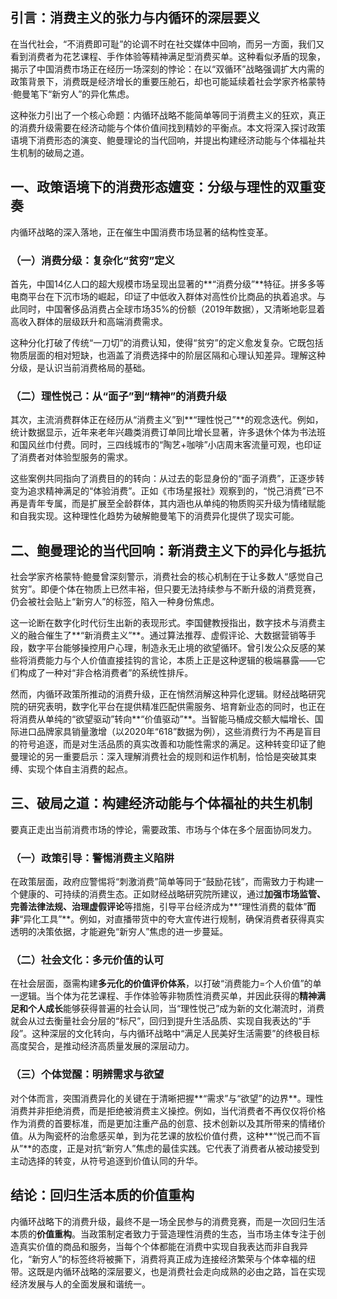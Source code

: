 ## **引言：消费主义的张力与内循环的深层要义**

在当代社会，“不消费即可耻”的论调不时在社交媒体中回响，而另一方面，我们又看到消费者为花艺课程、手作体验等精神满足型消费买单。这种看似矛盾的现象，揭示了中国消费市场正在经历一场深刻的悖论：在以“双循环”战略强调扩大内需的政策背景下，消费既是经济增长的重要压舱石，却也可能延续着社会学家齐格蒙特·鲍曼笔下“新穷人”的异化焦虑。

这种张力引出了一个核心命题：内循环战略不能简单等同于消费主义的狂欢，真正的消费升级需要在经济动能与个体价值间找到精妙的平衡点。本文将深入探讨政策语境下消费形态的演变、鲍曼理论的当代回响，并提出构建经济动能与个体福祉共生机制的破局之道。

## **一、政策语境下的消费形态嬗变：分级与理性的双重变奏**

内循环战略的深入落地，正在催生中国消费市场显著的结构性变革。

### **（一）消费分级：复杂化“贫穷”定义**

首先，中国14亿人口的超大规模市场呈现出显著的**“消费分级”**特征。拼多多等电商平台在下沉市场的崛起，印证了中低收入群体对高性价比商品的执着追求。与此同时，中国奢侈品消费占全球市场35%的份额（2019年数据），又清晰地彰显着高收入群体的层级跃升和高端消费需求。

这种分化打破了传统“一刀切”的消费认知，使得“贫穷”的定义愈发复杂。它既包括物质层面的相对短缺，也涵盖了消费选择中的阶层区隔和心理认知差异。理解这种分级，是认识当前消费格局的基础。

### **（二）理性悦己：从“面子”到“精神”的消费升级**

其次，主流消费群体正在经历从“消费主义”到**“理性悦己”**的观念迭代。例如，统计数据显示，近年来老年兴趣类消费订单同比增长显著，许多退休个体为书法班和国风丝巾付费。同时，三四线城市的“陶艺+咖啡”小店周末客流量可观，也印证了消费者对体验型服务的需求。

这些案例共同指向了消费目的的转向：从过去的彰显身份的“面子消费”，正逐步转变为追求精神满足的“体验消费”。正如《市场星报社》观察到的，“悦己消费”已不再是青年专属，而是扩展至全龄群体，其内涵也从单纯的物质购买升级为情绪赋能和自我实现。这种理性化趋势为破解鲍曼笔下的消费异化提供了现实可能。

## **二、鲍曼理论的当代回响：新消费主义下的异化与抵抗**

社会学家齐格蒙特·鲍曼曾深刻警示，消费社会的核心机制在于让多数人“感觉自己贫穷”。即便个体在物质上已然丰裕，但只要无法持续参与不断升级的消费竞赛，仍会被社会贴上“新穷人”的标签，陷入一种身份焦虑。

这一论断在数字化时代衍生出新的表现形式。李国健教授指出，数字技术与消费主义的融合催生了**“新消费主义”**。通过算法推荐、虚假评论、大数据营销等手段，数字平台能够操控用户心理，制造永无止境的欲望循环。曾引发公众反感的某些将消费能力与个人价值直接挂钩的言论，本质上正是这种逻辑的极端暴露——它们构成了一种对“非合格消费者”的系统性排斥。

然而，内循环政策所推动的消费升级，正在悄然消解这种异化逻辑。财经战略研究院的研究表明，数字化平台在提供精准匹配供需服务、培育新业态的同时，也正在将消费从单纯的“欲望驱动”转向**“价值驱动”**。当智能马桶成交额大幅增长、国际进口品牌家具销量激增（以2020年“618”数据为例），这些消费行为不再是盲目的符号追逐，而是对生活品质的真实改善和功能性需求的满足。这种转变印证了鲍曼理论的另一重要启示：深入理解消费社会的规则和运作机制，恰恰是突破其束缚、实现个体自主消费的起点。

## **三、破局之道：构建经济动能与个体福祉的共生机制**

要真正走出当前消费市场的悖论，需要政策、市场与个体在多个层面协同发力。

### **（一）政策引导：警惕消费主义陷阱**

在政策层面，政府应警惕将“刺激消费”简单等同于“鼓励花钱”，而需致力于构建一个健康的、可持续的消费生态。正如财经战略研究院所建议，通过**加强市场监管、完善法律法规、治理虚假评论**等措施，引导平台经济成为**“理性消费的载体”**而非**“异化工具”**。例如，对直播带货中的夸大宣传进行规制，确保消费者获得真实透明的决策依据，才能避免“新穷人”焦虑的进一步蔓延。

### **（二）社会文化：多元价值的认可**

在社会层面，亟需构建**多元化的价值评价体系**，以打破“消费能力=个人价值”的单一逻辑。当个体为花艺课程、手作体验等非物质性消费买单，并因此获得的**精神满足和个人成长**能够获得普遍的社会认同，当“理性悦己”成为新的文化潮流时，消费就会从过去衡量社会分层的“标尺”，回归到提升生活品质、实现自我表达的“手段”。这种深层的文化转向，与内循环战略中“满足人民美好生活需要”的终极目标高度契合，是推动经济高质量发展的深层动力。

### **（三）个体觉醒：明辨需求与欲望**

对个体而言，突围消费异化的关键在于清晰把握**“需求”与“欲望”的边界**。理性消费并非拒绝消费，而是拒绝被消费主义操控。例如，当代消费者不再仅仅将价格作为消费的首要标准，而是更加注重产品的创意、技术创新以及其所带来的情绪价值。从为陶瓷杯的治愈感买单，到为花艺课的放松价值付费，这种**“悦己而不盲从”**的态度，正是对抗“新穷人”焦虑的最佳实践。它代表了消费者从被动接受到主动选择的转变，从符号追逐到价值认同的升华。

## **结论：回归生活本质的价值重构**

内循环战略下的消费升级，最终不是一场全民参与的消费竞赛，而是一次回归生活本质的**价值重构**。当政策制定者致力于营造理性消费的生态，当市场主体专注于创造真实价值的商品和服务，当每个个体都能在消费中实现自我表达而非自我异化，“新穷人”的标签终将被撕下，消费将真正成为连接经济繁荣与个体幸福的纽带。这既是内循环战略的深层要义，也是消费社会走向成熟的必由之路，旨在实现经济发展与人的全面发展和谐统一。
